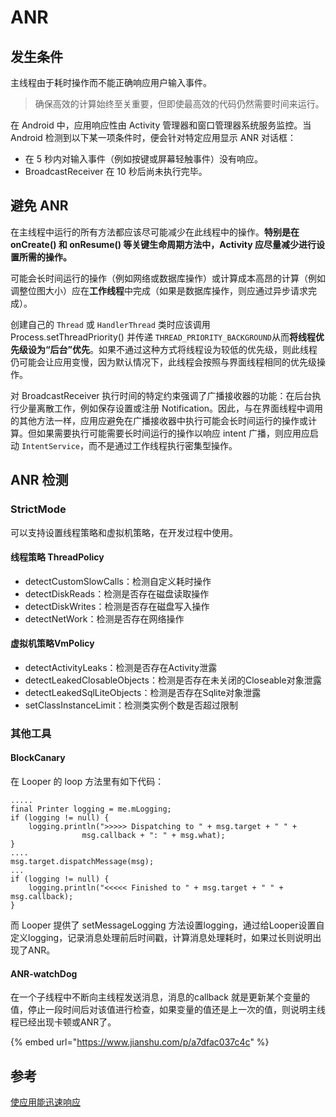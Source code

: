 # ANR

## 发生条件

主线程由于耗时操作而不能正确响应用户输入事件。

> 确保高效的计算始终至关重要，但即使最高效的代码仍然需要时间来运行。

在 Android 中，应用响应性由 Activity 管理器和窗口管理器系统服务监控。当 Android 检测到以下某一项条件时，便会针对特定应用显示 ANR 对话框：

* 在 5 秒内对输入事件（例如按键或屏幕轻触事件）没有响应。
* BroadcastReceiver 在 10 秒后尚未执行完毕。

## 避免 ANR

在主线程中运行的所有方法都应该尽可能减少在此线程中的操作。**特别是在 onCreate\(\) 和 onResume\(\) 等关键生命周期方法中，Activity 应尽量减少进行设置所需的操作。**

可能会长时间运行的操作（例如网络或数据库操作）或计算成本高昂的计算（例如调整位图大小）应在**工作线程**中完成（如果是数据库操作，则应通过异步请求完成）。

创建自己的 `Thread` 或 `HandlerThread` 类时应该调用 Process.setThreadPriority\(\) 并传递 `THREAD_PRIORITY_BACKGROUND`从而**将线程优先级设为“后台”优先**。如果不通过这种方式将线程设为较低的优先级，则此线程仍可能会让应用变慢，因为默认情况下，此线程会按照与界面线程相同的优先级操作。

对 BroadcastReceiver 执行时间的特定约束强调了广播接收器的功能：在后台执行少量离散工作，例如保存设置或注册 Notification。因此，与在界面线程中调用的其他方法一样，应用应避免在广播接收器中执行可能会长时间运行的操作或计算。但如果需要执行可能需要长时间运行的操作以响应 intent 广播，则应用应启动 `IntentService`，而不是通过工作线程执行密集型操作。

## ANR 检测

### StrictMode 

可以支持设置线程策略和虚拟机策略，在开发过程中使用。

#### 线程策略 ThreadPolicy

* detectCustomSlowCalls：检测自定义耗时操作
* detectDiskReads：检测是否存在磁盘读取操作
* detectDiskWrites：检测是否存在磁盘写入操作
* detectNetWork：检测是否存在网络操作

#### 虚拟机策略VmPolicy

* detectActivityLeaks：检测是否存在Activity泄露
* detectLeakedClosableObjects：检测是否存在未关闭的Closeable对象泄露
* detectLeakedSqlLiteObjects：检测是否存在Sqlite对象泄露
* setClassInstanceLimit：检测类实例个数是否超过限制

### 其他工具

#### BlockCanary

在 Looper 的 loop 方法里有如下代码：

```text
.....
final Printer logging = me.mLogging;
if (logging != null) {
    logging.println(">>>>> Dispatching to " + msg.target + " " +
                msg.callback + ": " + msg.what);
}
....
msg.target.dispatchMessage(msg);
...
if (logging != null) {
    logging.println("<<<<< Finished to " + msg.target + " " + msg.callback);
}
```

而 Looper 提供了 setMessageLogging 方法设置logging，通过给Looper设置自定义logging，记录消息处理前后时间戳，计算消息处理耗时，如果过长则说明出现了ANR。

#### ANR-watchDog

在一个子线程中不断向主线程发送消息，消息的callback 就是更新某个变量的值，停止一段时间后对该值进行检查，如果变量的值还是上一次的值，则说明主线程已经出现卡顿或ANR了。

{% embed url="https://www.jianshu.com/p/a7dfac037c4c" %}



## 参考

[使应用能迅速响应](https://developer.android.com/training/articles/perf-anr?hl=zh-CN)

